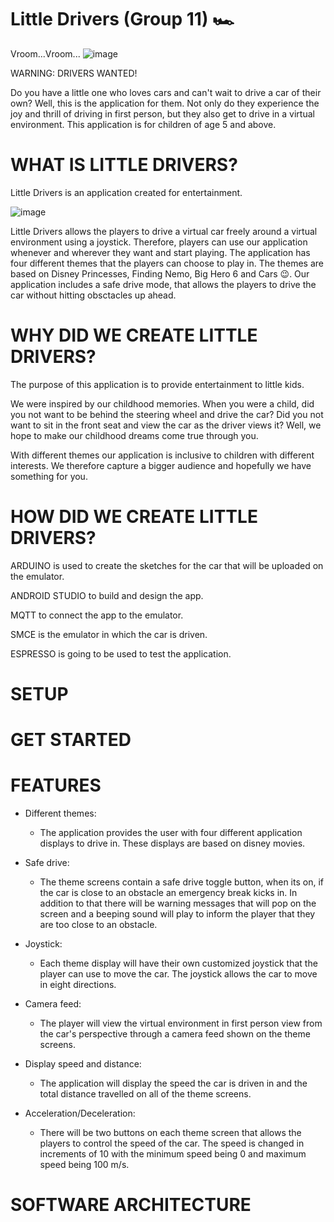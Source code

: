 # Little Drivers (Group 11) 🏎
Vroom...Vroom... ![image](https://user-images.githubusercontent.com/102043923/170706113-ac743769-d8b5-4416-8803-87ca39d3b394.png)

WARNING: DRIVERS WANTED!

Do you have a little one who loves cars and can't wait to drive a car of their own? Well, this is the application for them. Not only do they experience the joy and thrill of driving in first person, but they also get to drive in a virtual environment. This application is for children of age 5 and above.

# WHAT IS LITTLE DRIVERS? 

Little Drivers is an application created for entertainment. 

![image](https://user-images.githubusercontent.com/102043923/170705267-33e4965b-bd2d-47d5-ae48-6cc78299a647.png)

Little Drivers allows the players to drive a virtual car freely around a virtual environment using a joystick. Therefore, players can use our application whenever and wherever they want and start playing. The application has four different themes that the players can choose to play in. The themes are based on Disney Princesses, Finding Nemo, Big Hero 6 and Cars 😉. Our application includes a safe drive mode, that allows the players to drive the car without hitting obsctacles up ahead.

# WHY DID WE CREATE LITTLE DRIVERS?
The purpose of this application is to provide entertainment to little kids. 

We were inspired by our childhood memories. When you were a child, did you not want to be behind the steering wheel and drive the car? Did you not want to sit in the front seat and view the car as the driver views it? Well, we hope to make our childhood dreams come true through you. 

With different themes our application is inclusive to children with different interests. We therefore capture a bigger audience and hopefully we have something for you. 

# HOW DID WE CREATE LITTLE DRIVERS?
ARDUINO is used to create the sketches for the car that will be uploaded on the emulator. 

ANDROID STUDIO to build and design the app.

MQTT to connect the app to the emulator.

SMCE is the emulator in which the car is driven.

ESPRESSO is going to be used to test the application.

# SETUP

# GET STARTED

# FEATURES
- Different themes: 
    - The application provides the user with four different application displays to drive in. These displays are based on disney movies.  

- Safe drive: 
  -  The theme screens contain a safe drive toggle button, when its on, if the car is close to an obstacle an emergency break kicks in. In addition to          that there will be warning messages that will pop on the screen and a beeping sound will play to inform the player that they are too close to an            obstacle.

- Joystick:
  - Each theme display will have their own customized joystick that the player can use to move the car. The joystick allows the car to move in eight           directions.

- Camera feed:
  - The player will view the virtual environment in first person view from the car's perspective through a camera feed shown on the theme screens.

- Display speed and distance:
  - The application will display the speed the car is driven in and the total distance travelled on all of the theme screens. 

- Acceleration/Deceleration:
  - There will be two buttons on each theme screen that allows the players to control the speed of the car. The speed is changed in increments of 10 with the minimum speed being 0 and maximum speed being 100 m/s.  

# SOFTWARE ARCHITECTURE

